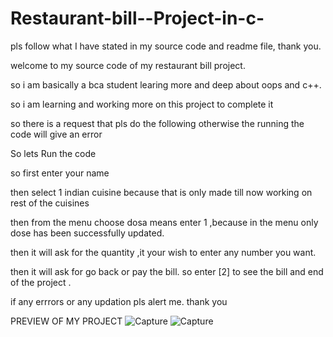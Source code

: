 # Restaurant-bill--Project-in-c-
pls follow what I have stated in my source code and readme file, thank you.


welcome to my source code of my restaurant bill project.

so i am basically a bca student learing more and deep about oops and c++.

so i am learning and working more on this project to complete it 

so there is a request that pls do the following otherwise the running the code will give an error

So lets Run the code

so first enter your name 

then select 1 indian cuisine  because that is only made till now working on rest of the 
cuisines 

then from the menu choose dosa means enter 1 ,because in the menu only dose has been 
successfully updated.

then it will ask for the quantity ,it your wish to enter any number you want.

then it will ask for go back or pay the bill. so enter [2] to see the bill
and end of the project .

if any errrors or any updation pls alert me.
thank you

PREVIEW OF MY PROJECT 
![Capture](https://user-images.githubusercontent.com/91976876/190955341-c7e36ef5-47d8-44fd-aa7d-215521deeaaa.PNG)
![Capture](https://user-images.githubusercontent.com/91976876/190955633-157ca741-1f1f-4bfe-9e43-07df66c42574.PNG)

